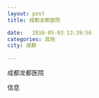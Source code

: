 ```yaml
--- 
layout: post 
title: 成都龙都医院

date:   2016-05-03 13:39:56 
categories: 其他  
city: 成都
  
--- 
```

   
成都龙都医院

信息

